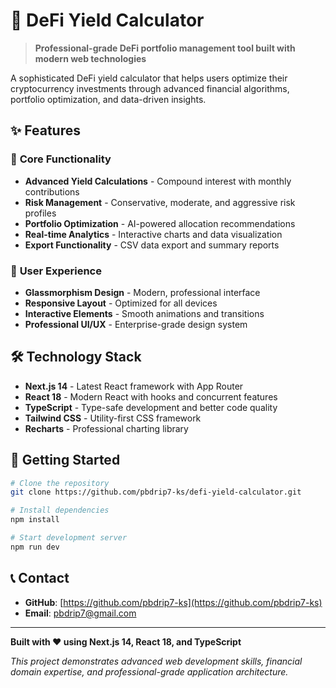 # 🚀 DeFi Yield Calculator

> **Professional-grade DeFi portfolio management tool built with modern web technologies**

A sophisticated DeFi yield calculator that helps users optimize their cryptocurrency investments through advanced financial algorithms, portfolio optimization, and data-driven insights.

## ✨ Features

### 🎯 **Core Functionality**
- **Advanced Yield Calculations** - Compound interest with monthly contributions
- **Risk Management** - Conservative, moderate, and aggressive risk profiles
- **Portfolio Optimization** - AI-powered allocation recommendations
- **Real-time Analytics** - Interactive charts and data visualization
- **Export Functionality** - CSV data export and summary reports

### 🎨 **User Experience**
- **Glassmorphism Design** - Modern, professional interface
- **Responsive Layout** - Optimized for all devices
- **Interactive Elements** - Smooth animations and transitions
- **Professional UI/UX** - Enterprise-grade design system

## 🛠️ Technology Stack

- **Next.js 14** - Latest React framework with App Router
- **React 18** - Modern React with hooks and concurrent features
- **TypeScript** - Type-safe development and better code quality
- **Tailwind CSS** - Utility-first CSS framework
- **Recharts** - Professional charting library

## 🚀 Getting Started

```bash
# Clone the repository
git clone https://github.com/pbdrip7-ks/defi-yield-calculator.git

# Install dependencies
npm install

# Start development server
npm run dev
```

## 📞 Contact

- **GitHub**: [https://github.com/pbdrip7-ks](https://github.com/pbdrip7-ks)
- **Email**: pbdrip7@gmail.com

---

**Built with ❤️ using Next.js 14, React 18, and TypeScript**

*This project demonstrates advanced web development skills, financial domain expertise, and professional-grade application architecture.*
